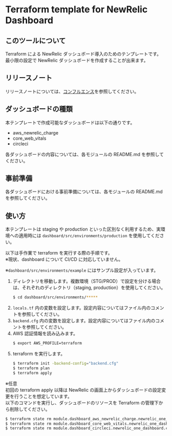 # Terraform template for NewRelic Dashboard

## このツールについて

Terraform による NewRelic ダッシュボード導入のためのテンプレートです。  
最小限の設定で NewRelic ダッシュボードを作成することが出来ます。

## リリースノート

リリースノートについては、[コンフルエンス](https://confl.arms.dmm.com/pages/viewpage.action?pageId=1100764234)を参照してください。

## ダッシュボードの種類

本テンプレートで作成可能なダッシュボードは以下の通りです。

* aws_newrelic_charge
* core_web_vitals
* circleci

各ダッシュボードの内容については、各モジュールの README.md を参照してください。

## 事前準備

各ダッシュボードにおける事前準備については、各モジュールの README.md を参照してください。

## 使い方

本テンプレートは staging や production といった区別なく利用するため、実環境への適用時には `dashboard/src/environments/production` を使用してください。

以下は手作業で terraform を実行する際の手順です。  
※現状、dashboard について CI/CD に対応していません。

※`dashboard/src/environments/example` にはサンプル設定が入っています。

1. ディレクトリを移動します。複数環境（STG/PROD）で設定を分ける場合は、それぞれのディレクトリ（staging, production）を使用してください。
    ```bash
    $ cd dashboard/src/environments/*****
    ```
2. `locals.tf` 内の変数を設定します。設定内容についてはファイル内のコメントを参照してください。
3. `backend.cfg` 内の変数を設定します。設定内容についてはファイル内のコメントを参照してください。
4. AWS 認証情報を読み込みます。
    ```bash
    $ export AWS_PROFILE=terraform
    ```
5. terraform を実行します。
    ```bash
    $ terraform init -backend-config="backend.cfg"
    $ terraform plan
    $ terraform apply
    ```

※任意  
初回の terraform apply 以降は NewRelic の画面上からダッシュボードの設定変更を行うことを想定しています。  
以下のコマンドを実行し、ダッシュボードのリソースを Terraform の管理下から削除してください。

```bash
$ terraform state rm module.dashboard_aws_newrelic_charge.newrelic_one_dashboard.aws_newrelic_charge
$ terraform state rm module.dashboard_core_web_vitals.newrelic_one_dashboard.core_web_vitals
$ terraform state rm module.dashboard_circleci.newrelic_one_dashboard.circleci
```
